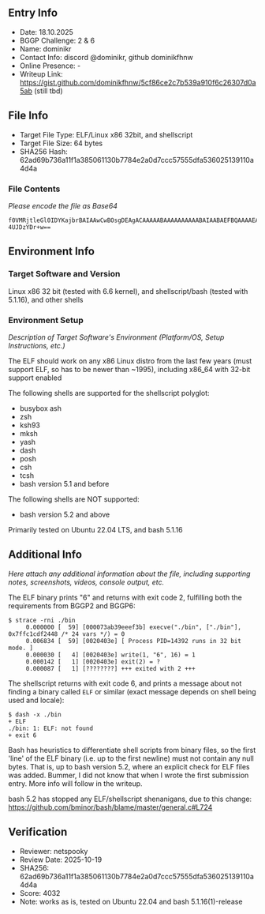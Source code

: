 ## Entry Info

- Date: 18.10.2025
- BGGP Challenge: 2 & 6
- Name: dominikr
- Contact Info: discord @dominikr, github dominikfhnw
- Online Presence: -
- Writeup Link: https://gist.github.com/dominikfhnw/5cf86ce2c7b539a910f6c26307d0a5ab (still tbd)


## File Info

- Target File Type: ELF/Linux x86 32bit, and shellscript
- Target File Size: 64 bytes
- SHA256 Hash: 62ad69b736a11f1a385061130b7784e2a0d7ccc57555dfa536025139110a4d4a

### File Contents

_Please encode the file as Base64_

```
f0VMRjtleGl0IDYKajbrBAIAAwCwBOsgDEAgACAAAAABAAAAAAAAAABAIAABAEFBQAAAAEAAAACJ
4UJDzYDr+w==
```

## Environment Info

### Target Software and Version

Linux x86 32 bit (tested with 6.6 kernel), and shellscript/bash (tested with 5.1.16), and other shells

### Environment Setup

_Description of Target Software's Environment (Platform/OS, Setup Instructions, etc.)_

The ELF should work on any x86 Linux distro from the last few years (must support ELF, so has to be newer than ~1995), including x86_64 with 32-bit support enabled

The following shells are supported for the shellscript polyglot:
* busybox ash
* zsh
* ksh93 
* mksh 
* yash 
* dash 
* posh 
* csh 
* tcsh 
* bash version 5.1 and before

The following shells are NOT supported:
* bash version 5.2 and above

Primarily tested on Ubuntu 22.04 LTS, and bash 5.1.16

## Additional Info

_Here attach any additional information about the file, including supporting notes, screenshots, videos, console output, etc._

The ELF binary prints "6" and returns with exit code 2, fulfilling both the requirements from BGGP2 and BGGP6:
```
$ strace -rni ./bin
     0.000000 [  59] [000073ab39eeef3b] execve("./bin", ["./bin"], 0x7ffc1cdf2448 /* 24 vars */) = 0
     0.006834 [  59] [0020403e] [ Process PID=14392 runs in 32 bit mode. ]
     0.000030 [   4] [0020403e] write(1, "6", 16) = 1
     0.000142 [   1] [0020403e] exit(2) = ?
     0.000087 [   1] [????????] +++ exited with 2 +++
```

The shellscript returns with exit code 6, and prints a message about not finding a binary called `ELF` or similar (exact message depends on shell being used and locale):
```
$ dash -x ./bin
+ ELF
./bin: 1: ELF: not found
+ exit 6
```
Bash has heuristics to differentiate shell scripts from binary files, so the first 'line' of the ELF binary (i.e. up to the first newline) must not contain any null bytes. That is, up to bash version 5.2, where an explicit check for ELF files was added. Bummer, I did not know that when I wrote the first submission entry. More info will follow in the writeup.

bash 5.2 has stopped any ELF/shellscript shenanigans, due to this change: https://github.com/bminor/bash/blame/master/general.c#L724

## Verification 

- Reviewer: netspooky
- Review Date: 2025-10-19
- SHA256: 62ad69b736a11f1a385061130b7784e2a0d7ccc57555dfa536025139110a4d4a
- Score: 4032
- Note: works as is, tested on Ubuntu 22.04 and bash 5.1.16(1)-release


